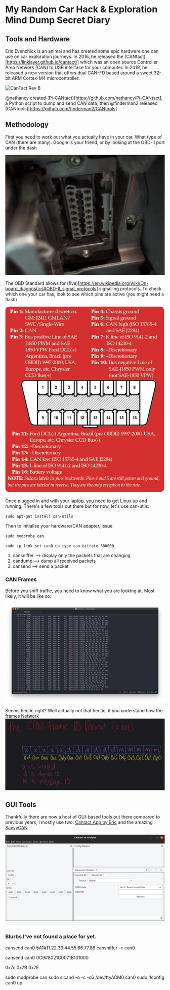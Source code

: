 # My Random Car Hack & Exploration Mind Dump Secret Diary

## Tools and Hardware

Eric Evenchick is an animal and has created some epic hardware one can use on car exploration journeys. In 2016, he released the (CANtact)[https://linklayer.github.io/cantact/] which was an open source Controller Area Network (CAN) to USB interface for your computer. In 2019, he released a new version that offers dual CAN-FD based around a sweet 32-bit ARM Cortex-M4 microcontroller.

![CanTact Rev B](images/CantactFD.png)

@nathancy created (Pi-CANtact)[https://github.com/nathancy/Pi-CANtact], a Python script to dump and send CAN data, then @finderman2 released (CANtools)[https://github.com/finderman2/CANtools]


## Methodology

First you need to work out what you actually have in your car. What type of CAN (there are many). Google is your friend, or by looking at the OBD-II port under the dash

![OBD-II Port](images/OBDIIport.jpg)

The OBD Standard allows for (five)[https://en.wikipedia.org/wiki/On-board_diagnostics#OBD-II_signal_protocols] signalling protocols. To check which one your car has, look to see which pins are active (you might need a flash)

![OBD-II Pin Outs](images/obdii-port-diagnostics.jpg)

Once plugged in and with your laptop, you need to get Linux up and running. There's a few tools out there but for now, let's use can-utils:

`sudo apt-get install can-utils`

Then to initialise your hardware/CAN adapter, issue

`sudo modprobe can`

`sudo ip link set can0 up type can bitrate 500000`



1. cansniffer --> display only the packets that are changing
2. candump --> dump all received packets
3. cansend --> send a packet

### CAN Frames

Before you sniff traffic, you need to know what you are looking at. Most likely, it will be like so:

![Received Can Frames](images/candump.jpeg)

Seems hectic right? Well actually not that hectic, if you understand how the frames Network
![CAN Frames](images/CANframes.jpeg)


## GUI Tools

Thankfully there are now a host of GUI-based tools out there compared to previous years, I mostly use two: [Cantact App by Eric](https://github.com/linklayer/cantact-app) and the amazing [SavvyCAN](https://www.savvycan.com/)

![Cantact-app](images/CANtactapp.png)





### Blurbs I've not found a place for yet.


cansend can0 5A1#11.22.33.44.55.66.77.88
cansniffer -c can0

cansend can0 0C9#8021C0071B101000

0x7c
0x7B 0x7E


sudo modprobe can
sudo slcand -o -c -s6 /dev/ttyACM0 can0
sudo ifconfig can0 up
